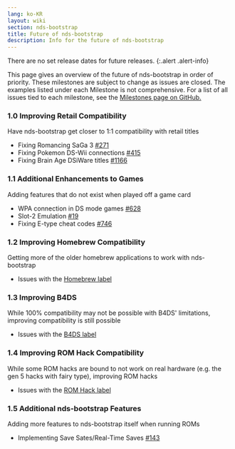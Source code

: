 ```yaml
---
lang: ko-KR
layout: wiki
section: nds-bootstrap
title: Future of nds-bootstrap
description: Info for the future of nds-bootstrap
---
```


There are no set release dates for future releases.
{:.alert .alert-info}

This page gives an overview of the future of nds-bootstrap in order of priority. These milestones are subject to change as issues are closed. The examples listed under each Milestone is not comprehensive. For a list of all issues tied to each milestone, see the [Milestones page on GitHub.](https://github.com/DS-Homebrew/nds-bootstrap/milestones)

### 1.0 Improving Retail Compatibility
Have nds-bootstrap get closer to 1:1 compatibility with retail titles
- Fixing Romancing SaGa 3 [#271](https://github.com/DS-Homebrew/nds-bootstrap/issues/271)
- Fixing Pokemon DS-Wii connections [#415](https://github.com/DS-Homebrew/nds-bootstrap/issues/415)
- Fixing Brain Age DSiWare titles [#1166](https://github.com/DS-Homebrew/nds-bootstrap/issues/1166)

### 1.1 Additional Enhancements to Games
Adding features that do not exist when played off a game card
- WPA connection in DS mode games [#628](https://github.com/DS-Homebrew/nds-bootstrap/issues/628)
- Slot-2 Emulation [#19](https://github.com/DS-Homebrew/nds-bootstrap/issues/19)
- Fixing E-type cheat codes [#746](https://github.com/DS-Homebrew/nds-bootstrap/issues/746)

### 1.2 Improving Homebrew Compatibility
Getting more of the older homebrew applications to work with nds-bootstrap
- Issues with the [Homebrew label](https://github.com/DS-Homebrew/nds-bootstrap/labels/Homebrew)

### 1.3 Improving B4DS
While 100% compatibility may not be possible with B4DS' limitations, improving compatibility is still possible
- Issues with the [B4DS label](https://github.com/DS-Homebrew/nds-bootstrap/labels/B4DS)

### 1.4 Improving ROM Hack Compatibility
While some ROM hacks are bound to not work on real hardware (e.g. the gen 5 hacks with fairy type), improving ROM hacks
- Issues with the [ROM Hack label](https://github.com/DS-Homebrew/nds-bootstrap/issues?q=is%3Aopen+is%3Aissue+label%3A%22ROM+Hack%22)

### 1.5 Additional nds-bootstrap Features
Adding more features to nds-bootstrap itself when running ROMs
- Implementing Save Sates/Real-Time Saves [#143](https://github.com/DS-Homebrew/nds-bootstrap/issues/143)

